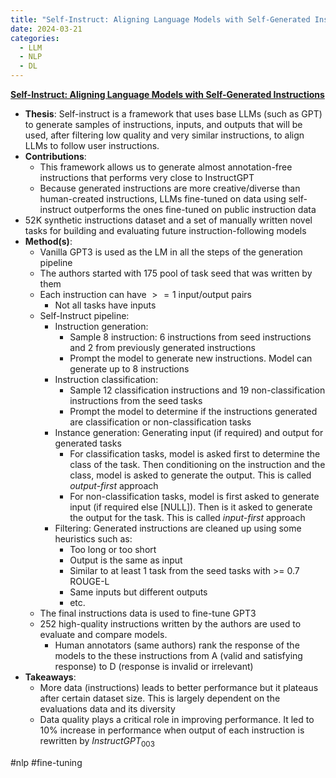 ```yaml
---
title: "Self-Instruct: Aligning Language Models with Self-Generated Instructions"
date: 2024-03-21
categories:
  - LLM
  - NLP
  - DL
---
```


**[Self-Instruct: Aligning Language Models with Self-Generated Instructions](https://arxiv.org/abs/2212.10560)**

- **Thesis**: Self-instruct is a framework that uses base LLMs (such as GPT) to
  generate samples of instructions, inputs, and outputs that will be used,
  after filtering low quality and very similar instructions, to align LLMs to
  follow user instructions.
- **Contributions**:
  - This framework allows us to generate almost annotation-free instructions
    that performs very close to InstructGPT
  - Because generated instructions are more creative/diverse than human-created
    instructions, LLMs fine-tuned on data using self-instruct outperforms the
    ones fine-tuned on public instruction data
- 52K synthetic instructions dataset and a set of manually written novel tasks for building and evaluating future instruction-following models 
- **Method(s)**:
  - Vanilla GPT3 is used as the LM in all the steps of the generation pipeline
  - The authors started with $175$ pool of task seed that was written by them
  - Each instruction can have $>= 1$ input/output pairs
    - Not all tasks have inputs
  - Self-Instruct pipeline:
    - Instruction generation:
      - Sample 8 instruction: 6 instructions from seed instructions and 2 from previously generated instructions
      - Prompt the model to generate new instructions. Model can generate up to 8 instructions
    - Instruction classification:
      - Sample 12 classification instructions and 19 non-classification instructions from the seed tasks
      - Prompt the model to determine if the instructions generated are classification or non-classification tasks
    - Instance generation: Generating input (if required) and output for generated tasks
      - For classification tasks, model is asked first to determine the class of the task.
        Then conditioning on the instruction and the class, model is asked to generate
        the output. This is called _output-first_ approach
      - For non-classification tasks, model is first asked to generate input
        (if required else [NULL]). Then is it asked to generate the output for
        the task. This is called _input-first_ approach
    - Filtering: Generated instructions are cleaned up using some heuristics such as:
      - Too long or too short
      - Output is the same as input
      - Similar to at least 1 task from the seed tasks with >= 0.7 ROUGE-L
      - Same inputs but different outputs
      - etc.
  - The final instructions data is used to fine-tune GPT3
  - 252 high-quality instructions written by the authors are used to evaluate and compare models.
    - Human annotators (same authors) rank the response of the models to the these instructions from A (valid and satisfying response) to D (response is invalid or irrelevant)
- **Takeaways**:
  - More data (instructions) leads to better performance but it plateaus after certain dataset size. This is largely dependent on the evaluations data and its diversity
  - Data quality plays a critical role in improving performance. It led to $10\%$ increase in performance when output of each instruction is rewritten by $InstructGPT_{003}$

#nlp #fine-tuning 
